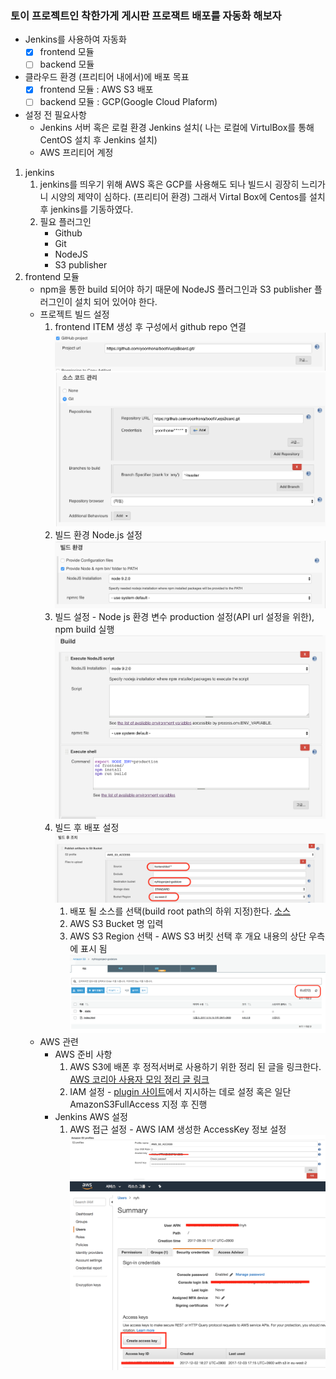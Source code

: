 ### 토이 프로젝트인 착한가게 게시판 프로잭트 배포를 자동화 해보자
* Jenkins를 사용하여 자동화
    - [x] frontend 모듈
    - [ ] backend 모듈
* 클라우드 환경 (프리티어 내에서)에 배포 목표
    - [x] frontend 모듈 : AWS S3 배포
    - [ ] backend 모듈 : GCP(Google Cloud Plaform) 

* 설정 전 필요사항
    * Jenkins 서버 혹은 로컬 환경 Jenkins 설치( 나는 로컬에 VirtulBox를 통해 CentOS 설치 후 Jenkins 설치)
    * AWS 프리티어 계정

1. jenkins 
    1. jenkins를 띄우기 위해 AWS 혹은 GCP를 사용해도 되나 빌드시 굉장히 느리가니 시양의 제약이 심하다. (프리티어 환경) 그래서 Virtal Box에 Centos를 설치 후 jenkins를 기동하였다.
    2. 필요 플러그인
        * Github
        * Git
        * NodeJS
        * S3 publisher
2. frontend 모듈
    * npm을 통한 build 되어야 하기 때문에 NodeJS 플러그인과 S3 publisher 플러그인이 설치 되어 있어야 한다.
    * 프로젝트 빌드 설정
        1. frontend ITEM 생성 후 구성에서 github repo 연결
            ![jenkins 1](../image/frontend_1.png)
            ![jenkins 2](../image/frontend_2.png)
        2. 빌드 환경 Node.js 설정
            ![jenkins 3](../image/frontend_3.png)
        3. 빌드 설정 - Node js 환경 변수 production 설정(API url 설정을 위한), npm build 실행
            ![jenkins 4](../image/frontend_4.png)
        4. 빌드 후 배포 설정
            ![jenkins 5](../image/frontend_5.png)
            1. 배포 될 소스를 선택(build root path의 하위 지정)한다. [소스](https://github.com/yoonhona/bootVuejsBoard/blob/master/frontend/config/index.js#L8)
            1. AWS S3 Bucket 명 입력
            1. AWS S3 Region 선택 - AWS S3 버킷 선택 후 개요 내용의 상단 우측에 표시 됨
            ![jenkins 6](../image/frontend_6.png)
    * AWS 관련
        * AWS 준비 사항
            1. AWS S3에 배폰 후 정적서버로 사용하기 위한 정리 된 글을 링크한다. [AWS 코리아 사용자 모임 정리 글 링크](https://github.com/awskrug/aws-serverless-workshops/tree/master/WebApplication/1_StaticWebHosting)
            1. IAM 설정 - [plugin 사이트](https://plugins.jenkins.io/s3)에서 지시하는 데로 설정 혹은 일단 AmazonS3FullAccess 지정 후 진행
        * Jenkins AWS 설정
            1. AWS 접근 설정 - AWS IAM 생성한 AccessKey 정보 설정
            ![jenkins 7](../image/frontend_7.png)
            ![jenkins 8](../image/frontend_8.png)